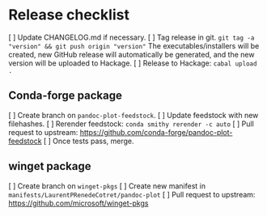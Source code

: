 # Release checklist

[ ] Update CHANGELOG.md if necessary.
[ ] Tag release in git.
    `git tag -a "version" && git push origin "version"`
    The executables/installers will be created, new GitHub release will
    automatically be generated, and the new version will be uploaded to Hackage.
[ ] Release to Hackage: `cabal upload .`

## Conda-forge package
[ ] Create branch on `pandoc-plot-feedstock`.
[ ] Update feedstock with new filehashes. 
[ ] Rerender feedstock: `conda smithy rerender -c auto` 
[ ] Pull request to upstream: https://github.com/conda-forge/pandoc-plot-feedstock
[ ] Once tests pass, merge.

## winget package
[ ] Create branch on `winget-pkgs`
[ ] Create new manifest in `manifests/LaurentPRenedeCotret/pandoc-plot`
[ ] Pull request to upstream: https://github.com/microsoft/winget-pkgs